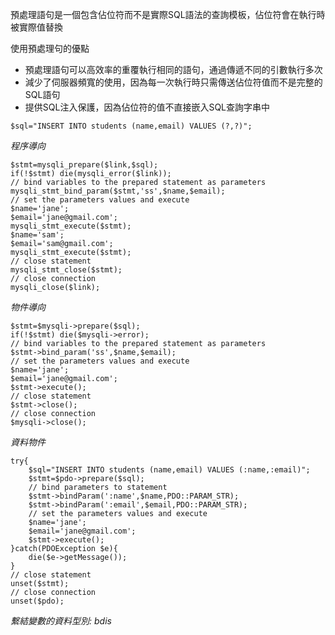 預處理語句是一個包含佔位符而不是實際SQL語法的查詢模板，佔位符會在執行時被實際值替換

使用預處理句的優點

* 預處理語句可以高效率的重覆執行相同的語句，通過傳遞不同的引數執行多次
* 減少了伺服器頻寬的使用，因為每一次執行時只需傳送佔位符值而不是完整的SQL語句
* 提供SQL注入保護，因為佔位符的值不直接嵌入SQL查詢字串中

```
$sql="INSERT INTO students (name,email) VALUES (?,?)";
```

*程序導向*
```
$stmt=mysqli_prepare($link,$sql);
if(!$stmt) die(mysqli_error($link));
// bind variables to the prepared statement as parameters
mysqli_stmt_bind_param($stmt,'ss',$name,$email);
// set the parameters values and execute
$name='jane';
$email='jane@gmail.com';
mysqli_stmt_execute($stmt);
$name='sam';
$email='sam@gmail.com';
mysqli_stmt_execute($stmt);
// close statement
mysqli_stmt_close($stmt);
// close connection
mysqli_close($link);
```

*物件導向*
```
$stmt=$mysqli->prepare($sql);
if(!$stmt) die($mysqli->error);
// bind variables to the prepared statement as parameters
$stmt->bind_param('ss',$name,$email);
// set the parameters values and execute
$name='jane';
$email='jane@gmail.com';
$stmt->execute();
// close statement
$stmt->close();
// close connection
$mysqli->close();
```

*資料物件*

```
try{
	$sql="INSERT INTO students (name,email) VALUES (:name,:email)";
	$stmt=$pdo->prepare($sql);
	// bind parameters to statement
	$stmt->bindParam(':name',$name,PDO::PARAM_STR);
	$stmt->bindParam(':email',$email,PDO::PARAM_STR);
	// set the parameters values and execute
	$name='jane';
	$email='jane@gmail.com';
	$stmt->execute();
}catch(PDOException $e){
	die($e->getMessage());
}
// close statement
unset($stmt);
// close connection
unset($pdo);
```

*繫結變數的資料型別: bdis*